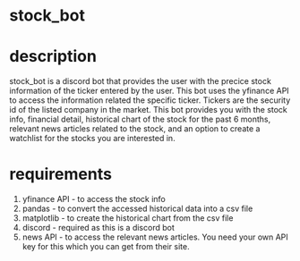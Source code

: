 # stock_bot

# description
stock_bot is a discord bot that provides the user with the precice stock information of the ticker entered by the user. This bot uses the yfinance API to access the information related the specific ticker. Tickers are the security id of the listed company in the market. This bot provides you with the stock info, financial detail, historical chart of the stock for the past 6 months, relevant news articles related to the stock, and an option to create a watchlist for the stocks you are interested in.

# requirements
1) yfinance API - to access the stock info
2) pandas - to convert the accessed historical data into a csv file 
3) matplotlib - to create the historical chart from the csv file
4) discord -  required as this is a discord bot
5) news API -  to access the relevant news articles. You need your own API key for this which you can get from their site.


